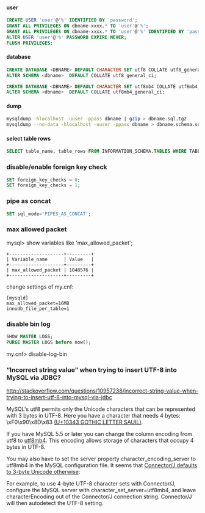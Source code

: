 #### user
```sql
CREATE USER 'user'@'%' IDENTIFIED BY 'password';
GRANT ALL PRIVILEGES ON dbname-xxxx.* TO 'user'@'%';
GRANT ALL PRIVILEGES ON dbname-xxxx.* TO 'user'@'%' IDENTIFIED BY 'password';
ALTER USER 'user'@'%' PASSWORD EXPIRE NEVER;
FLUSH PRIVILEGES;
```

#### database
```sql
CREATE DATABASE <DBNAME> DEFAULT CHARACTER SET utf8 COLLATE utf8_general_ci;
ALTER SCHEMA <dbname>  DEFAULT COLLATE utf8_general_ci;

CREATE DATABASE <DBNAME> DEFAULT CHARACTER SET utf8mb4 COLLATE utf8mb4_general_ci;
ALTER SCHEMA <dbname>  DEFAULT COLLATE utf8mb4_general_ci;
```

#### dump
```sh
mysqldump -hlocalhost -uuser -ppass dbname | gzip > dbname.sql.tgz
mysqldump --no-data -hlocalhost -uuser -ppass dbname > dbname.schema.sql
```

#### select table rows
```sql
SELECT table_name, table_rows FROM INFORMATION_SCHEMA.TABLES WHERE TABLE_SCHEMA = 'schema';
```

### disable/enable foreign key check
```sql
SET foreign_key_checks = 0;
SET foreign_key_checks = 1;
```

### pipe as concat
```sql
SET sql_mode='PIPES_AS_CONCAT';
```

### max allowed packet
mysql> show variables like 'max_allowed_packet';
~~~
+--------------------+---------+
| Variable_name      | Value   |
+--------------------+---------+
| max_allowed_packet | 1048576 |
+--------------------+---------+
~~~

change settings of my.cnf:
~~~
[mysqld]
max_allowed_packet=16MB
innodb_file_per_table=1
~~~

### disable bin log
```sql
SHOW MASTER LOGS;
PURGE MASTER LOGS before now();
```

my.cnf> disable-log-bin


### “Incorrect string value” when trying to insert UTF-8 into MySQL via JDBC?
http://stackoverflow.com/questions/10957238/incorrect-string-value-when-trying-to-insert-utf-8-into-mysql-via-jdbc

MySQL's utf8 permits only the Unicode characters that can be represented with 3 bytes in UTF-8. Here you have a character that needs 4 bytes: \xF0\x90\x8D\x83 [(U+10343 GOTHIC LETTER SAUIL)](http://www.fileformat.info/info/unicode/char/10343/index.htm).

If you have MySQL 5.5 or later you can change the column encoding from utf8 to [utf8mb4](http://dev.mysql.com/doc/refman/5.5/en/charset-unicode-utf8mb4.html). This encoding allows storage of characters that occupy 4 bytes in UTF-8.

You may also have to set the server property character_encoding_server to utf8mb4 in the MySQL configuration file. It seems that [Connector/J defaults to 3-byte Unicode otherwise](http://dev.mysql.com/doc/connector-j/en/connector-j-reference-charsets.html):

For example, to use 4-byte UTF-8 character sets with Connector/J, configure the MySQL server with character_set_server=utf8mb4, and leave characterEncoding out of the Connector/J connection string. Connector/J will then autodetect the UTF-8 setting.
